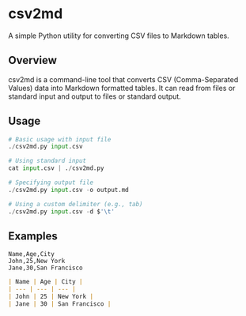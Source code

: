 # csv2md

A simple Python utility for converting CSV files to Markdown tables.

## Overview

csv2md is a command-line tool that converts CSV (Comma-Separated Values) data into Markdown formatted tables. It can read from files or standard input and output to files or standard output.

## Usage
```python
# Basic usage with input file
./csv2md.py input.csv

# Using standard input
cat input.csv | ./csv2md.py

# Specifying output file
./csv2md.py input.csv -o output.md

# Using a custom delimiter (e.g., tab)
./csv2md.py input.csv -d $'\t'
```

## Examples
```csv
Name,Age,City
John,25,New York
Jane,30,San Francisco
```

```md
| Name | Age | City |
| --- | --- | --- |
| John | 25 | New York |
| Jane | 30 | San Francisco |
```